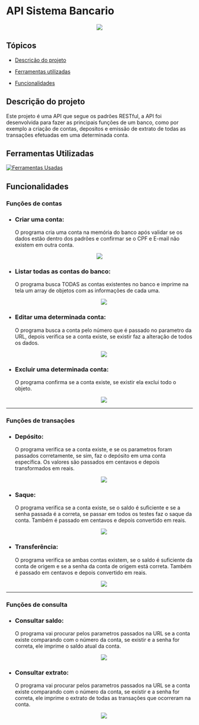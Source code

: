 # API Sistema Bancario

<p align = "center">
<img src = "https://img.shields.io/badge/status-em%20desenvolvimento-yellow">
<p>

## Tópicos

- [Descricão do projeto](#descrição-do-projeto)
  
- [Ferramentas utilizadas](#ferramentas-utilizadas)
  
- [Funcionalidades](#funcionalidades)
  
  
## Descrição do projeto
Este projeto é uma API que segue os padrões RESTful, a API foi desenvolvida para fazer as principais funções de um banco, como por exemplo a criação de contas, depositos e emissão de extrato de todas as transações efetuadas em uma determinada conta.

## Ferramentas Utilizadas
[![Ferramentas Usadas](https://skillicons.dev/icons?i=js,nodejs,express)](https://skillicons.dev)
  
## Funcionalidades 

### Funções de contas
- ### Criar uma conta:
  O programa cria uma conta na memória do banco após validar se os dados estão dentro dos padrões e confirmar se o CPF e E-mail não existem em outra conta.

<p align = 'center'>
<img src = 'https://github.com/Guilhsouza/banking-system-API/assets/124008139/0543ebf4-cbda-4dd0-b5cf-353a914ba66a'>  
</p>

- ### Listar todas as contas do banco: 
  O programa busca TODAS as contas existentes no banco e imprime na tela um array de objetos com as informações de cada uma.

  <p align = 'center'>
    <img src = 'https://github.com/Guilhsouza/banking-system-API/assets/124008139/8759e17b-ffc0-45dd-98d8-ef23ed8aeadc'
  </p>
  
- ### Editar uma determinada conta:
  O programa busca a conta pelo número que é passado no parametro da URL, depois verifica se a conta existe, se existir faz a alteração de todos os dados.

  <p align = 'center'>
    <img src = 'https://github.com/Guilhsouza/banking-system-API/assets/124008139/74f5cebb-539a-484d-b69d-9b9730385836'>
  </p>
  
- ### Excluir uma determinada conta:
  O programa confirma se a conta existe, se existir ela exclui todo o objeto.

  <p align = 'center'>
  <img src = 'https://github.com/Guilhsouza/banking-system-API/assets/124008139/a555c9ba-a5c6-4da4-8026-058f27e7edc8'
  </p>
  
<hr>

### Funções de transações
- ### Depósito:
  O programa verifica se a conta existe, e se os parametros foram passados corretamente, se sim, faz o depósito em uma conta específica. Os valores são passados em centavos e depois transformados em reais.

  <p align = 'center'>
    <img src = 'https://github.com/Guilhsouza/banking-system-API/assets/124008139/0cb0da02-417f-4f02-ab2e-c28eb5a58fb6'>
  </p>
  
- ### Saque:
  O programa verifica se a conta existe, se o saldo é suficiente e se a senha passada é a correta, se passar em todos os testes faz o saque da conta. Também é passado em centavos e depois convertido em reais.

  <p align = 'center'>
    <img src = 'https://github.com/Guilhsouza/banking-system-API/assets/124008139/5d81fac4-e6f0-4da4-90bb-9c6b66b9480a'>
  </p>
  
- ### Transferência:
  O programa verifica se ambas contas existem, se o saldo é suficiente da conta de origem e se a senha da conta de origem está correta. Também é passado em centavos e depois convertido em reais.

  <p align = 'center'>
    <img src = 'https://github.com/Guilhsouza/banking-system-API/assets/124008139/9e41bdcc-8e9c-4d21-a9c6-10a92d4eadab'>
  </p>

<hr>

### Funções de consulta
- ### Consultar saldo:
  O programa vai procurar pelos parametros passados na URL se a conta existe comparando com o número da conta, se existir e a senha for correta, ele imprime o saldo atual da conta.

  <p align = 'center'>
     <img src = 'https://github.com/Guilhsouza/banking-system-API/assets/124008139/285be5ba-6045-47e6-9ee7-aa37d62b2212'>
  </p>
  
- ### Consultar extrato:
  O programa vai procurar pelos parametros passados na URL se a conta existe comparando com o número da conta, se existir e a senha for correta, ele imprime o extrato de todas as transações que ocorreram na conta.

  <p align = 'center'>
    <img src = 'https://github.com/Guilhsouza/banking-system-API/assets/124008139/ad5f54ca-a50d-4aed-ba98-987cab74461b'>
  </p>

